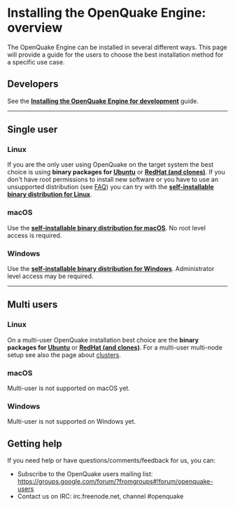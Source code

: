 # Installing the OpenQuake Engine: overview

The OpenQuake Engine can be installed in several different ways. This page will provide a guide for the users to choose the best installation method for a specific use case.

## Developers

See the **[Installing the OpenQuake Engine for development](development.md)** guide.

***

## Single user

### Linux

If you are the only user using OpenQuake on the target system the best choice is using **binary packages for [Ubuntu](ubuntu.md)** or **[RedHat (and clones)](rhel.md)**.
If you don't have root permissions to install new software or you have to use an unsupported distribution (see [FAQ](faq.md#unsupported-operating-systems)) you can try with the **[self-installable binary distribution for Linux](linux-generic.md)**.

### macOS

Use the **[self-installable binary distribution for macOS](macos.md)**. No root level access is required.

### Windows

Use the **[self-installable binary distribution for Windows](windows.md)**. Administrator level access may be required.

***

## Multi users

### Linux

On a multi-user OpenQuake installation best choice are the **binary packages for [Ubuntu](ubuntu.md)** or **[RedHat (and clones)](rhel.md)**.
For a multi-user multi-node setup see also the page about [clusters](cluster.md).

### macOS

Multi-user is not supported on macOS yet.

### Windows

Multi-user is not supported on Windows yet.


## Getting help
If you need help or have questions/comments/feedback for us, you can:
  * Subscribe to the OpenQuake users mailing list: https://groups.google.com/forum/?fromgroups#!forum/openquake-users
  * Contact us on IRC: irc.freenode.net, channel #openquake
